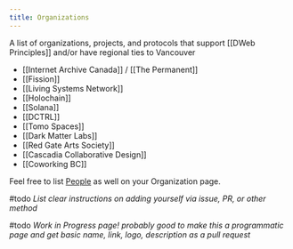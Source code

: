 ```yaml
---
title: Organizations
---
```


A list of organizations, projects, and protocols that support [[DWeb Principles]] and/or have regional ties to Vancouver

* [[Internet Archive Canada]] / [[The Permanent]]
* [[Fission]]
* [[Living Systems Network]]
* [[Holochain]]
* [[Solana]]
* [[DCTRL]]
* [[Tomo Spaces]]
* [[Dark Matter Labs]]
* [[Red Gate Arts Society]]
* [[Cascadia Collaborative Design]]
* [[Coworking BC]]

Feel free to list [People](/tags/Person) as well on your Organization page.

#todo _List clear instructions on adding yourself via issue, PR, or other method_

#todo  _Work in Progress page! probably good to make this a programmatic page and get basic name, link, logo, description as a pull request_
